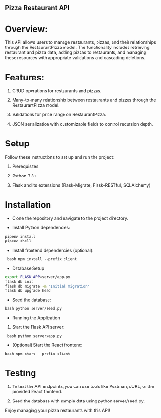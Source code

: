 ## Pizza Restaurant API

# Overview:

This API allows users to manage restaurants, pizzas, and their relationships through the RestaurantPizza model. The functionality includes retrieving restaurant and pizza data, adding pizzas to restaurants, and managing these resources with appropriate validations and cascading deletions.

# Features:

1. CRUD operations for restaurants and pizzas.

2. Many-to-many relationship between restaurants and pizzas through the RestaurantPizza model.

3. Validations for price range on RestaurantPizza.

4. JSON serialization with customizable fields to control recursion depth.

# Setup

Follow these instructions to set up and run the project:

1. Prerequisites

2. Python 3.8+

3. Flask and its extensions (Flask-Migrate, Flask-RESTful, SQLAlchemy)


# Installation

- Clone the repository and navigate to the project directory.

- Install Python dependencies:
``` bash
pipenv install
pipenv shell
```

- Install frontend dependencies (optional):

``` bash npm install --prefix client```

- Database Setup
```bash
export FLASK_APP=server/app.py
flask db init
flask db migrate -m 'Initial migration'
flask db upgrade head
```

- Seed the database:

```bash python server/seed.py```

- Running the Application

1. Start the Flask API server:

``` bash python server/app.py```

- (Optional) Start the React frontend:

```bash npm start --prefix client```


# Testing

1. To test the API endpoints, you can use tools like Postman, cURL, or the provided React frontend.

2. Seed the database with sample data using python server/seed.py.

Enjoy managing your pizza restaurants with this API!

